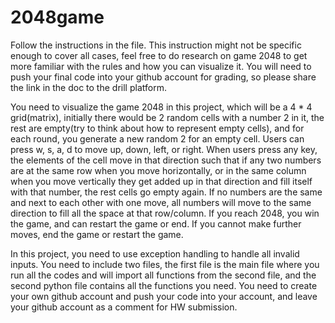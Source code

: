 # 2048game
Follow the instructions in the file. This instruction might not be specific enough to cover all cases, feel free to do research on game 2048 to get more familiar with the rules and how you can visualize it. You will need to push your final code into your github account for grading, so please share the link in the doc to the drill platform.

You need to visualize the game 2048 in this project, which will be a 4 * 4 grid(matrix), initially there would be 2 random cells with a number 2 in it, the rest are empty(try to think about how to represent empty cells), and for each round, you generate a new random 2 for an empty cell. Users can press w, s, a, d to move up, down, left, or right. When users press any key, the elements of the cell move in that direction such that if any two numbers are at the same row when you move horizontally, or in the same column when you move vertically they get added up in that direction and fill itself with that number, the rest cells go empty again. If no numbers are the same and next to each other with one move, all numbers will move to the same direction to fill all the space at that row/column. If you reach 2048, you win the game, and can restart the game or end. If you cannot make further moves, end the game or restart the game.

In this project, you need to use exception handling to handle all invalid inputs. You need to include two files, the first file is the main file where you run all the codes and will import all functions from the second file, and the second python file contains all the functions you need. You need to create your own github account and push your code into your account, and leave your github account as a comment for HW submission.

